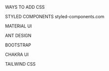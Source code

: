 WAYS TO ADD CSS

STYLED COMPONENTS
styled-components.com

MATERIAL UI

ANT DESIGN

BOOTSTRAP

CHAKRA UI

TAILWIND CSS